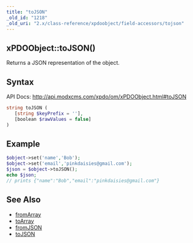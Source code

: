 ```yaml
---
title: "toJSON"
_old_id: "1218"
_old_uri: "2.x/class-reference/xpdoobject/field-accessors/tojson"
---
```


## xPDOObject::toJSON()

Returns a JSON representation of the object.

## Syntax

API Docs: <http://api.modxcms.com/xpdo/om/xPDOObject.html#toJSON>

``` php 
string toJSON (
   [string $keyPrefix = ''],
   [boolean $rawValues = false]
)
```

## Example

``` php 
$object->set('name','Bob');
$object->set('email','pinkdaisies@gmail.com');
$json = $object->toJSON();
echo $json;
// prints {"name":"Bob","email":"pinkdaisies@gmail.com"}
```

## See Also

- [fromArray](xpdo/class-reference/xpdoobject/field-accessors/fromarray "fromArray")
- [toArray](xpdo/class-reference/xpdoobject/field-accessors/toarray "toArray")
- [fromJSON](xpdo/class-reference/xpdoobject/field-accessors/fromjson "fromJSON")
- [toJSON](xpdo/class-reference/xpdoobject/field-accessors/tojson "toJSON")